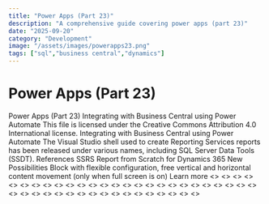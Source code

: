 ```yaml
---
title: "Power Apps (Part 23)"
description: "A comprehensive guide covering power apps (part 23)"
date: "2025-09-20"
category: "Development"
image: "/assets/images/powerapps23.png"
tags: ["sql","business central","dynamics"]
---
```


# Power Apps (Part 23)

Power Apps (Part 23) Integrating with Business Central using Power Automate This file is licensed under the Creative Commons Attribution 4.0 International license. Integrating with Business Central using Power Automate The Visual Studio shell used to create Reporting Services reports has been released under various names, including SQL Server Data Tools (SSDT). References SSRS Report from Scratch for Dynamics 365 New Possibilities Block with flexible configuration, free vertical and horizontal content movement (only when full screen is on) Learn more <<NEW TEXT HERE>> <<NEW TEXT HERE>> <<NEW TEXT HERE>> <<NEW TEXT HERE>> <<NEW TEXT HERE>> <<NEW TEXT HERE>> <<NEW TEXT HERE>> <<NEW TEXT HERE>> <<NEW TEXT HERE>> <<NEW TEXT HERE>> <<NEW TEXT HERE>> <<NEW TEXT HERE>> <<NEW TEXT HERE>> <<NEW TEXT HERE>> <<NEW TEXT HERE>> <<NEW TEXT HERE>> <<NEW TEXT HERE>> <<NEW TEXT HERE>> <<NEW TEXT HERE>> <<NEW TEXT HERE>> <<NEW TEXT HERE>> <<NEW TEXT HERE>> <<NEW TEXT HERE>> <<NEW TEXT HERE>> <<NEW TEXT HERE>> <<NEW TEXT HERE>> <<NEW TEXT HERE>> <<NEW TEXT HERE>> <<NEW TEXT HERE>> <<NEW TEXT HERE>> <<NEW TEXT HERE>> <<NEW TEXT HERE>> <<NEW TEXT HERE>> <<NEW TEXT HERE>> <<NEW TEXT HERE>> <<NEW TEXT HERE>> <<NEW TEXT HERE>> <<NEW TEXT HERE>> <<NEW TEXT HERE>> <<NEW TEXT HERE>> <<NEW TEXT HERE>> <<NEW TEXT HERE>> <<NEW TEXT HERE>>
